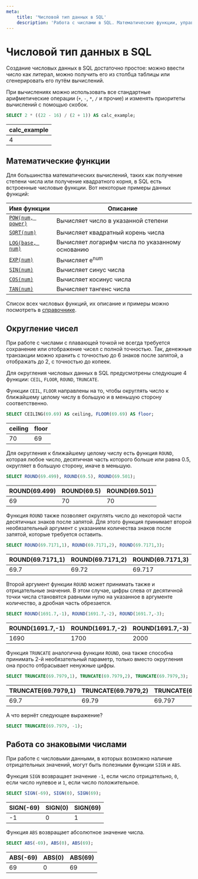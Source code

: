 ```yaml
---
meta:
    title: 'Числовой тип данных в SQL'
    description: 'Работа с числами в SQL. Математические функции, управление точностью чисел в SQL, а также работа со знаковыми данными.'
---
```


# Числовой тип данных в SQL

Создание числовых данных в SQL достаточно простое: можно ввести число как литерал, можно получить его из столбца таблицы или
сгенерировать его путём вычислений.

При вычислениях можно использовать все стандартные арифметические операции (`+`, `-`, `*`, `/` и прочие) и изменять приоритеты вычислений с помощью скобок.

```sql
SELECT 2 * ((22 - 16) / (2 + 1)) AS calc_example;
```

| calc_example |
| ------------ |
| 4            |

## Математические функции

Для большинства математических вычислений, таких как получение степени числа или получение квадратного корня, в SQL
есть встроенные числовые функции. Вот некоторые примеры данных функций:

| Имя функции                                                                          | Описание                                         |
| :----------------------------------------------------------------------------------- | ------------------------------------------------ |
| <a href="https://sql-academy.org/handbook/pow" target="_blank">`POW(num, power)`</a> | Вычисляет число в указанной степени              |
| <a href="https://sql-academy.org/handbook/sqrt" target="_blank">`SQRT(num)`</a>      | Вычисляет квадратный корень числа                |
| <a href="https://sql-academy.org/handbook/log" target="_blank">`LOG(base, num)`</a>  | Вычисляет логарифм числа по указанному основанию |
| <a href="https://sql-academy.org/handbook/exp" target="_blank">`EXP(num)`</a>        | Вычисляет e<sup>num</sup>                        |
| <a href="https://sql-academy.org/handbook/sin" target="_blank">`SIN(num)`</a>        | Вычисляет синус числа                            |
| <a href="https://sql-academy.org/handbook/cos" target="_blank">`COS(num)`</a>        | Вычисляет косинус числа                          |
| <a href="https://sql-academy.org/handbook/tan" target="_blank">`TAN(num)`</a>        | Вычисляет тангенс числа                          |

Список всех числовых функций, их описание и примеры можно посмотреть в <a href="https://sql-academy.org/handbook/ceiling" target="_blank">справочнике</a>.

## Округление чисел

При работе с числами с плавающей точкой не всегда требуется сохранение или отображение чисел с полной точностью.
Так, денежные транзакции можно хранить с точностью до 6 знаков после запятой, а отображать до 2, с точностью до копеек.

Для округления числовых данных в SQL предусмотрены следующие 4 функции: `CEIL`, `FLOOR`, `ROUND`,
`TRUNCATE`.

Функции `CEIL`, `FLOOR` направлены на то, чтобы округлять число к ближайшему целому числу в большую и в меньшую сторону соответственно.

```sql
SELECT CEILING(69.69) AS ceiling, FLOOR(69.69) AS floor;
```

| ceiling | floor |
| ------- | ----- |
| 70      | 69    |

Для округления к ближайшему целому числу есть функция `ROUND`, которая любое число, десятичная часть которого больше или равна 0.5, округляет в большую
сторону, иначе в меньшую.

```sql
SELECT ROUND(69.499), ROUND(69.5), ROUND(69.501);
```

| ROUND(69.499) | ROUND(69.5) | ROUND(69.501) |
| ------------- | ----------- | ------------- |
| 69            | 70          | 70            |

Функция `ROUND` также позволяет округлять число до некоторой части десятичных знаков после запятой.
Для этого функция принимает второй необязательный аргумент с указанием количества знаков после запятой, которые требуется оставить.

```sql
SELECT ROUND(69.7171,1), ROUND(69.7171,2), ROUND(69.7171,3);
```

| ROUND(69.7171,1) | ROUND(69.7171,2) | ROUND(69.7171,3) |
| ---------------- | ---------------- | ---------------- |
| 69.7             | 69.72            | 69.717           |

Второй аргумент функции `ROUND` может принимать также и отрицательные значения.
В этом случае, цифры слева от десятичной точки числа становятся равными нулю на указанное в аргументе количество, а дробная часть обрезается.

```sql
SELECT ROUND(1691.7,-1), ROUND(1691.7,-2), ROUND(1691.7,-3);
```

| ROUND(1691.7,-1) | ROUND(1691.7,-2) | ROUND(1691.7,-3) |
| ---------------- | ---------------- | ---------------- |
| 1690             | 1700             | 2000             |

Функция `TRUNCATE` аналогична функции `ROUND`, она также способна принимать 2-й необязательный параметр, только вместо округления она просто
отбрасывает ненужные цифры.

```sql
SELECT TRUNCATE(69.7979,1), TRUNCATE(69.7979,2), TRUNCATE(69.7979,3);
```

| TRUNCATE(69.7979,1) | TRUNCATE(69.7979,2) | TRUNCATE(69.7979,3) |
| ------------------- | ------------------- | ------------------- |
| 69.7                | 69.79               | 69.797              |

А что вернёт следующее выражение?

```sql
SELECT TRUNCATE(69.7979, -1);
```

## Работа со знаковыми числами

При работе с числовыми данными, в которых возможно наличие отрицательных значений, могут быть полезными функции `SIGN` и `ABS`.

Функция `SIGN` возвращает значение `-1`, если число отрицательно, `0`, если число нулевое и `1`, если число положительное.

```sql
SELECT SIGN(-69), SIGN(0), SIGN(69);
```

| SIGN(-69) | SIGN(0) | SIGN(69) |
| --------- | ------- | -------- |
| -1        | 0       | 1        |

Функция `ABS` возвращает абсолютное значение числа.

```sql
SELECT ABS(-69), ABS(0), ABS(69);
```

| ABS(-69) | ABS(0) | ABS(69) |
| -------- | ------ | ------- |
| 69       | 0      | 69      |
